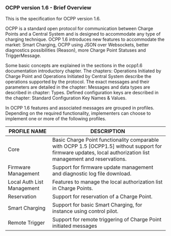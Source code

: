 ### OCPP version 1.6 - Brief Overview
This is the specification for OCPP version 1.6.

OCPP is a standard open protocol for communication between Charge Points and a Central System and is designed to accommodate any type of charging technique.
OCPP 1.6 introduces new features to accommodate the market: Smart Charging, OCPP using JSON over Websockets, better diagnostics possibilities (Reason),
more Charge Point Statuses and TriggerMessage.  

Some basic concepts are explained in the sections in the ocpp1.6 documentation introductory chapter. 
The chapters: Operations Initiated by Charge Point and Operations Initiated by Central System describe the operations supported by the protocol. 
The exact messages and their parameters are detailed in the chapter: Messages and data types are described in chapter: Types. 
Defined configuration keys are described in the chapter: Standard Configuration Key Names & Values.  

In OCPP 1.6 features and associated messages are grouped in profiles. 
Depending on the required functionality, implementers can choose to implement one or more of the following profiles.

|PROFILE NAME  |  DESCRIPTION  |
| --- | --- |
|  Core  |  Basic Charge Point functionality comparable with OCPP 1.5 [OCPP1.5] without support for firmware updates, local authorization list management and reservations.
|  Firmware Management  |  Support for firmware update management and diagnostic log file download.
|  Local Auth List Management  |  Features to manage the local authorization list in Charge Points.
|  Reservation  |  Support for reservation of a Charge Point.
|  Smart Charging  |  Support for basic Smart Charging, for instance using control pilot.
|  Remote Trigger  |  Support for remote triggering of Charge Point initiated messages






